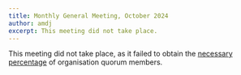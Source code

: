 ```yaml
---
title: Monthly General Meeting, October 2024
author: amdj
excerpt: This meeting did not take place.
---
```


This meeting did not take place, as it failed to obtain the
[necessary percentage][bylaws] of organisation quorum members.

[bylaws]: https://libera.chat/bylaws/#monthly-general-meeting
